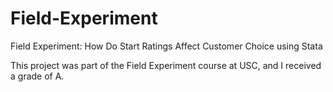 # Field-Experiment
Field Experiment: How Do Start Ratings Affect Customer Choice using Stata

This project was part of the Field Experiment course at USC, and I received a grade of A.
